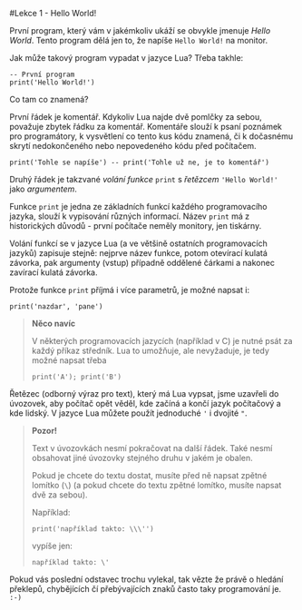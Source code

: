 #Lekce 1 - Hello World!

První program, který vám v jakémkoliv ukáží se obvykle jmenuje *Hello World*. Tento program dělá jen to, že napíše `Hello World!` na monitor.

Jak může takový program vypadat v jazyce Lua? Třeba takhle:

    -- První program
    print('Hello World!')

Co tam co znamená?

První řádek je komentář. Kdykoliv Lua najde dvě pomlčky za sebou, považuje zbytek řádku za komentář. Komentáře slouží k psaní poznámek pro programátory, k vysvětlení co tento kus kódu znamená, či k dočasnému skrytí nedokončeného nebo nepovedeného kódu před počítačem.

    print('Tohle se napíše') -- print('Tohle už ne, je to komentář')

Druhý řádek je takzvané *volání funkce* `print` s *řetězcem* `'Hello World!'` jako *argumentem*.

Funkce `print` je jedna ze základních funkcí každého programovacího jazyka, slouží k vypisování různých informací. Název `print` má z historických důvodů - první počítače neměly monitory, jen tiskárny.

Volání funkcí se v jazyce Lua (a ve většině ostatních programovacích jazyků) zapisuje stejně: nejprve název funkce, potom otevírací kulatá závorka, pak argumenty (vstup) případně oddělené čárkami a nakonec zavírací kulatá závorka.

Protože funkce `print` příjmá i více parametrů, je možné napsat i:

    print('nazdar', 'pane')

> **Něco navíc**
>
> V některých programovacích jazycích (například v C) je nutné psát za každý příkaz
> středník. Lua to umožňuje, ale nevyžaduje, je tedy možné napsat třeba
>
>     print('A'); print('B')
>

Řetězec (odborný výraz pro text), který má Lua vypsat, jsme uzavřeli do úvozovek, aby počítač opět věděl, kde začíná a končí jazyk počítačový a kde lidský. V jazyce Lua můžete použít jednoduché `'` i dvojité `"`.

> **Pozor!**
>
> Text v úvozovkách nesmí pokračovat na další řádek. Také nesmí obsahovat
> jiné úvozovky stejného druhu v jakém je obalen.
>
> Pokud je chcete do textu dostat,
> musíte před ně napsat zpětné lomítko (`\`) (a pokud chcete do textu zpětné lomítko, musíte napsat dvě za sebou).
>
> Například:
>
>     print('například takto: \\\'')
>
> vypíše jen:
>
>     například takto: \'

Pokud vás poslední odstavec trochu vylekal, tak vězte že právě o hledání překlepů, chybějících čí přebývajících znaků často taky programování je. `:-)`